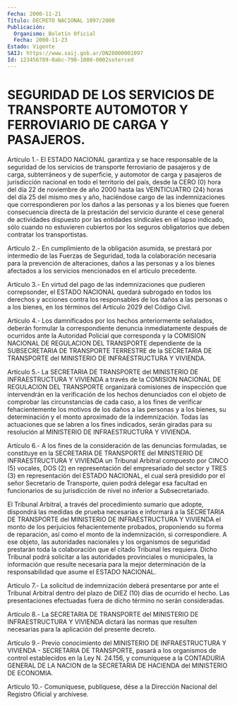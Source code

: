 ```yaml
---
Fecha: 2000-11-21
Título: DECRETO NACIONAL 1097/2000
Publicación:
  Organismo: Boletín Oficial
  Fecha: 2000-11-23
Estado: Vigente
SAIJ: https://www.saij.gob.ar/DN20000001097
Id: 123456789-0abc-790-1000-0002soterced
---
```

# SEGURIDAD DE LOS SERVICIOS DE TRANSPORTE AUTOMOTOR Y FERROVIARIO DE CARGA Y PASAJEROS.

<a id="1"></a>
Artículo  1.-  El ESTADO NACIONAL garantiza y se hace responsable de la seguridad de los servicios de transporte ferroviario de pasajeros y de carga, subterráneos  y  de  superficie,  y automotor de carga y pasajeros de jurisdicción nacional en todo el territorio  del  país, desde la CERO (0) hora del día 22 de noviembre de año 2000 hasta las VEINTICUATRO  (24)  horas del día 25 del mismo mes y año, haciéndose cargo de las indemnizaciones que correspondieren por los daños a las personas  y a los bienes  que  fueren  consecuencia  directa  de  la prestación  del  servicio  durante  el  cese  general de actividades dispuesto  por las entidades sindicales en el lapso  indicado,  sólo cuando no estuvieren  cubiertos  por  los  seguros  obligatorios que deben contratar los transportistas.

<a id="2"></a>
Artículo 2.- En cumplimiento de la obligación asumida, se prestará por intermedio de las Fuerzas de Seguridad, toda la colaboración necesaria para la prevención de alteraciones, daños a las personas y a los bienes afectados a los  servicios  mencionados  en el artículo precedente.

<a id="3"></a>
Artículo  3.- En virtud del pago de las indemnizaciones que pudieren correpsonder,  el  ESTADO  NACIONAL  quedará  subrogado en todos los derechos  y  acciones contra los responsables de  los  daños  a  las personas o a los  bienes,  en  los  términos  del  Artículo 2029 del Código Civil.

<a id="4"></a>
Artículo    4.-   Los  damnificados  por  los  hechos  anteriormente señalados, deberán formular la correspondiente denuncia inmediatamente después  de  ocurridos ante la Autoridad Policial que corresponda  y la COMISION NACIONAL  DE  REGULACION  DEL  TRANSPORTE dependiente de  la  SUBSECRETARIA  DE  TRANSPORTE  TERRESTRE  de  la SECRETARIA  DE  TRANSPORTE  del    MINISTERIO  DE  INFRAESTRUCTURA Y VIVIENDA.

<a id="5"></a>
Artículo    5.-  La  SECRETARIA  DE  TRANSPORTE  del  MINISTERIO  DE INFRAESTRUCTURA  Y  VIVIENDA  a  través  de  la COMISION NACIONAL DE REGULACION DEL TRANSPORTE organizará comisiones  de  inspección  que intervendrán  en  la  verificación  de los hechos denunciados con el objeto de comprobar las circunstancias  de cada caso, a los fines de verificar fehacientemente los motivos de  los daños a las personas y a  los  bienes,  su  determinación  y  el  monto  aproximado  de  la indemnización.  Todas  las  actuaciones que se labren  a  los  fines indicados,  serán  giradas  para  su  resolución  al  MINISTERIO  DE INFRAESTRUCTURA Y VIVIENDA.

<a id="6"></a>
Artículo  6.-  A  los  fines  de  la  consideración de las denuncias formuladas,  se  constituye  en  la  SECRETARIA  DE  TRANSPORTE  del MINISTERIO  DE  INFRAESTRUCTURA  Y  VIVIENDA  un  Tribunal  Arbitral compuesto  por  CINCO (5) vocales, DOS  (2)  en  representación  del empresariado del  sector  y  TRES  (3)  en representación del ESTADO NACIONAL,  el  cual  será  presidido  por  el  señor  Secretario  de Transporte, quien podrá delegar esa facultad en  funcionarios  de su jurisdicción de nivel no inferior a Subsecretariado.

El Tribunal Arbitral, a través del procedimiento sumario que adopte, dispondrá  las  medidas  de  prueba  necesarias  e  informará  a  la SECRETARIA    DE  TRANSPORTE  del  MINISTERIO  DE  INFRAESTRUCTURA Y VIVIENDA  el  monto  de  los  perjuicios  fehacientemente  probados, proponiendo su  forma  de  reparación,  así  como  el  monto  de  la indemnización,  si  correspondiere.  A  ese  objeto, las autoridades nacionales  y  los  organismos  de  seguridad  prestarán    toda  la colaboración  que  el  citado  Tribunal les requiera. Dicho Tribunal podrá solicitar a las autoridades  provinciales  o  municipales,  la información  que resulte necesaria para la mejor determinación de la responsabilidad que asume el ESTADO NACIONAL.

<a id="7"></a>
Artículo  7.-  La  solicitud de indemnización deberá presentarse por ante el Tribunal Arbitral  dentro  del  plazo  de  DIEZ (10) días de ocurrido  el  hecho.  Las presentaciones efectuadas fuera  de  dicho término no serán consideradas.

<a id="8"></a>
Artículo 8.- La SECRETARIA DE TRANSPORTE del MINISTERIO DE INFRAESTRUCTURA Y VIVIENDA dictará las normas que resulten necesarias para la aplicación del presente decreto.

<a id="9"></a>
Artículo 9.- Previo conocimiento del MINISTERIO DE INFRAESTRUCTURA Y VIVIENDA - SECRETARIA DE TRANSPORTE, pasará a los organismos de control establecidos en la Ley N. 24.156, y comuníquese a la CONTADURIA GENERAL DE LA NACION de la SECRETARIA DE HACIENDA del MINISTERIO DE ECONOMIA.

<a id="10"></a>
Artículo  10.- Comuníquese, publíquese, dése a la Dirección Nacional del Registro Oficial y archívese.